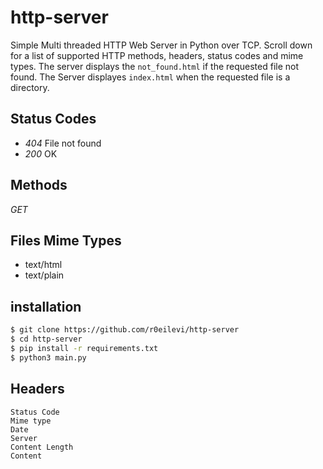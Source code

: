 # http-server

Simple Multi threaded HTTP Web Server in Python over TCP. Scroll down for a list of supported HTTP methods, headers, status codes and mime types. The server displays  the `not_found.html` if the requested file not found. The Server displayes `index.html` when the requested file is a directory.

## Status Codes

- _404_ File not found
- _200_ OK

## Methods

_GET_

## Files Mime Types

- text/html
- text/plain

## installation

```bash
$ git clone https://github.com/r0eilevi/http-server
$ cd http-server
$ pip install -r requirements.txt
$ python3 main.py
```

## Headers

```
Status Code
Mime type
Date
Server
Content Length
Content
```
